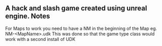 A hack and slash game created using unreal engine.
Notes
------
For Maps to work you need to have a NM in the beginning of the Map
eg. NM-&lt;MapName&gt;.udk
This was done so that the game type class would work with a second install of UDK
